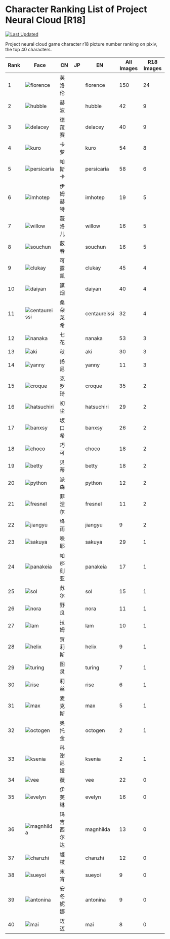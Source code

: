 # Character Ranking List of Project Neural Cloud [R18]

[![Last Updated](https://img.shields.io/endpoint?url=https://gist.githubusercontent.com/narugo1992/254442dea2e77cf46366df97f499242f/raw/data_last_update.json)](https://huggingface.co/datasets/deepghs/game_characters)

Project neural cloud game character r18 picture number ranking on pixiv, the top 40 characters. 

|   Rank | Face                                            | CN    | JP   | EN           |   All Images |   R18 Images |
|--------|-------------------------------------------------|-------|------|--------------|--------------|--------------|
|      1 | ![florence](./images/logo_florence.png)         | 芙洛伦   |      | florence     |          150 |           24 |
|      2 | ![hubble](./images/logo_hubble.png)             | 赫波    |      | hubble       |           42 |            9 |
|      3 | ![delacey](./images/logo_delacey.png)           | 德菈赛   |      | delacey      |           40 |            9 |
|      4 | ![kuro](./images/logo_kuro.png)                 | 卡萝    |      | kuro         |           54 |            8 |
|      5 | ![persicaria](./images/logo_persicaria.png)     | 帕斯卡   |      | persicaria   |           58 |            6 |
|      6 | ![imhotep](./images/logo_imhotep.png)           | 伊姆赫特  |      | imhotep      |           19 |            5 |
|      7 | ![willow](./images/logo_willow.png)             | 薇洛儿   |      | willow       |           16 |            5 |
|      8 | ![souchun](./images/logo_souchun.png)           | 薮春    |      | souchun      |           16 |            5 |
|      9 | ![clukay](./images/logo_clukay.png)             | 可露凯   |      | clukay       |           45 |            4 |
|     10 | ![daiyan](./images/logo_daiyan.png)             | 黛烟    |      | daiyan       |           40 |            4 |
|     11 | ![centaureissi](./images/logo_centaureissi.png) | 桑朵莱希  |      | centaureissi |           32 |            4 |
|     12 | ![nanaka](./images/logo_nanaka.png)             | 七花    |      | nanaka       |           53 |            3 |
|     13 | ![aki](./images/logo_aki.png)                   | 秋     |      | aki          |           30 |            3 |
|     14 | ![yanny](./images/logo_yanny.png)               | 扬尼    |      | yanny        |           11 |            3 |
|     15 | ![croque](./images/logo_croque.png)             | 克罗琦   |      | croque       |           35 |            2 |
|     16 | ![hatsuchiri](./images/logo_hatsuchiri.png)     | 初尘    |      | hatsuchiri   |           29 |            2 |
|     17 | ![banxsy](./images/logo_banxsy.png)             | 坂口希   |      | banxsy       |           26 |            2 |
|     18 | ![choco](./images/logo_choco.png)               | 巧可    |      | choco        |           18 |            2 |
|     19 | ![betty](./images/logo_betty.png)               | 贝蒂    |      | betty        |           18 |            2 |
|     20 | ![python](./images/logo_python.png)             | 派森    |      | python       |           12 |            2 |
|     21 | ![fresnel](./images/logo_fresnel.png)           | 菲涅尔   |      | fresnel      |           11 |            2 |
|     22 | ![jiangyu](./images/logo_jiangyu.png)           | 绛雨    |      | jiangyu      |            9 |            2 |
|     23 | ![sakuya](./images/logo_sakuya.png)             | 咲耶    |      | sakuya       |           29 |            1 |
|     24 | ![panakeia](./images/logo_panakeia.png)         | 帕那刻亚  |      | panakeia     |           17 |            1 |
|     25 | ![sol](./images/logo_sol.png)                   | 苏尔    |      | sol          |           15 |            1 |
|     26 | ![nora](./images/logo_nora.png)                 | 野良    |      | nora         |           11 |            1 |
|     27 | ![lam](./images/logo_lam.png)                   | 拉姆    |      | lam          |           10 |            1 |
|     28 | ![helix](./images/logo_helix.png)               | 贺莉斯   |      | helix        |            9 |            1 |
|     29 | ![turing](./images/logo_turing.png)             | 图灵    |      | turing       |            7 |            1 |
|     30 | ![rise](./images/logo_rise.png)                 | 莉丝    |      | rise         |            6 |            1 |
|     31 | ![max](./images/logo_max.png)                   | 麦克斯   |      | max          |            5 |            1 |
|     32 | ![octogen](./images/logo_octogen.png)           | 奥托金   |      | octogen      |            2 |            1 |
|     33 | ![ksenia](./images/logo_ksenia.png)             | 科谢尼娅  |      | ksenia       |            2 |            1 |
|     34 | ![vee](./images/logo_vee.png)                   | 薇     |      | vee          |           22 |            0 |
|     35 | ![evelyn](./images/logo_evelyn.png)             | 伊芙琳   |      | evelyn       |           16 |            0 |
|     36 | ![magnhilda](./images/logo_magnhilda.png)       | 玛吉西尔达 |      | magnhilda    |           13 |            0 |
|     37 | ![chanzhi](./images/logo_chanzhi.png)           | 缠枝    |      | chanzhi      |           12 |            0 |
|     38 | ![sueyoi](./images/logo_sueyoi.png)             | 末宵    |      | sueyoi       |            9 |            0 |
|     39 | ![antonina](./images/logo_antonina.png)         | 安冬妮娜  |      | antonina     |            9 |            0 |
|     40 | ![mai](./images/logo_mai.png)                   | 迈迈    |      | mai          |            8 |            0 |
